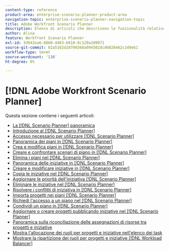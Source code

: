 ```yaml
---
content-type: reference
product-area: enterprise-scenario-planner-product-area
navigation-topic: enterprise-scenario-planner-navigation-topic
title: Adobe Workfront Scenario Planner
description: Elenco di articoli che descrivono le funzionalità relative a Workfront Scenario Planner.
author: Alina
feature: Workfront Scenario Planner
exl-id: 3d942ea6-6860-4463-b610-8c120a109071
source-git-commit: 82a5102d28700368a094502dcd6026462c149eb1
workflow-type: tm+mt
source-wordcount: '138'
ht-degree: 0%

---
```


# [!DNL Adobe Workfront Scenario Planner]

Questa sezione contiene i seguenti articoli:

* [La [!DNL Scenario Planner] panoramica](../scenario-planner/scenario-planner-overview.md)
* [Introduzione al [!DNL Scenario Planner]](../scenario-planner/get-started-with-scenario-planning.md)
* [Accesso necessario per utilizzare [!DNL Scenario Planner]](../scenario-planner/access-needed-to-use-sp.md)
* [Panoramica dei piani in [!DNL Scenario Planner]](../scenario-planner/plans-overview.md)
* [Crea e modifica piani in [!DNL Scenario Planner]](../scenario-planner/create-and-edit-plans.md)
* [Creare e confrontare scenari di piano in [!DNL Scenario Planner]](../scenario-planner/create-and-compare-scenarios-for-a-plan.md)
* [Elimina i piani nel [!DNL Scenario Planner]](../scenario-planner/delete-plans.md)
* [Panoramica delle iniziative in [!DNL Scenario Planner]](../scenario-planner/initiatives-overview.md)
* [Creare e modificare iniziative in [!DNL Scenario Planner]](../scenario-planner/create-and-edit-initiatives.md)
* [Copia le iniziative nel [!DNL Scenario Planner]](../scenario-planner/copy-initiatives.md)
* [Aggiornare le priorità dell&#39;iniziativa [!DNL Scenario Planner]](../scenario-planner/prioritize-initiatives.md)
* [Eliminare le iniziative nel [!DNL Scenario Planner]](../scenario-planner/delete-initiatives.md)
* [Risolvere i conflitti di iniziativa in [!DNL Scenario Planner]](../scenario-planner/resolve-conflicts-in-sp.md)
* [Importa progetti nei piani [!DNL Scenario Planner]](../scenario-planner/import-projects-to-plans.md)
* [Richiedi l&#39;accesso a un piano nel [!DNL Scenario Planner]](../scenario-planner/request-access-to-plan.md)
* [Condividi un piano in [!DNL Scenario Planner]](../scenario-planner/share-a-plan.md)
* [Aggiornare o creare progetti pubblicando iniziative nel [!DNL Scenario Planner]](../scenario-planner/publish-scenarios-update-projects.md)
* [Panoramica sulla riconciliazione delle assegnazioni di risorse tra progetti e iniziative](../scenario-planner/overview-reconcile-allocations-between-projects-initiatives.md)
* [Mostra l&#39;allocazione dei ruoli per progetti e iniziative nell&#39;elenco dei task](../scenario-planner/show-role-allocation-task-list-nwe.md)
* [Mostrare la ripartizione dei ruoli per progetti e iniziative [!DNL Workload Balancer]](../scenario-planner/show-role-allocation-workload-balancer.md)

 
